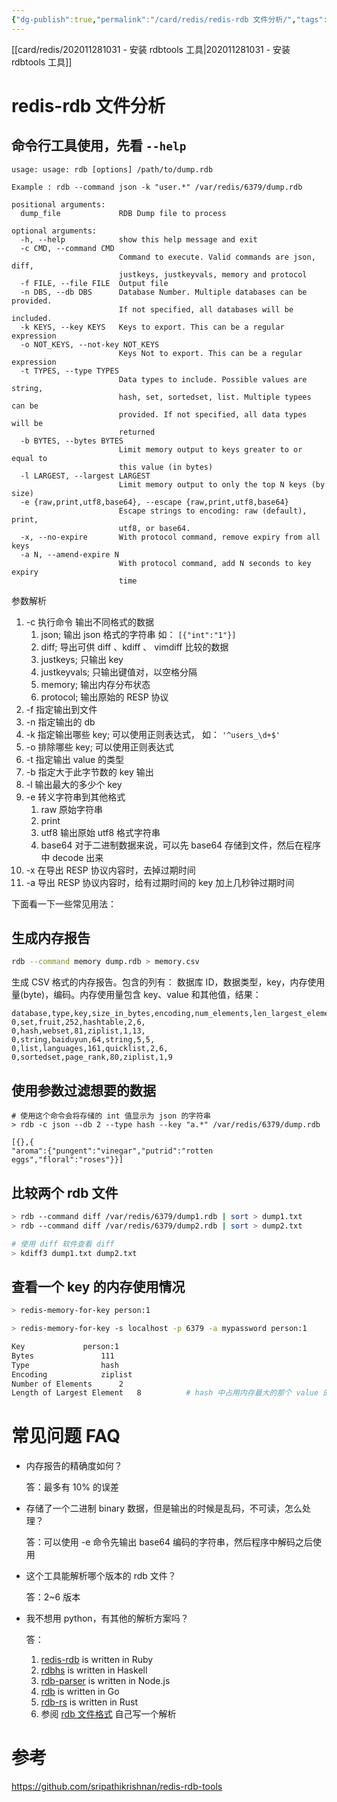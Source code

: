 ```yaml
---
{"dg-publish":true,"permalink":"/card/redis/redis-rdb 文件分析/","tags":["redis","rdb"],"noteIcon":"2","created":"2020-11-09T21:44:35+08:00","updated":"2024-10-07T12:15:55+08:00"}
---
```



[[card/redis/202011281031 - 安装 rdbtools 工具\|202011281031 - 安装 rdbtools 工具]]

# redis-rdb 文件分析

## 命令行工具使用，先看 `--help`

``` shell
usage: usage: rdb [options] /path/to/dump.rdb

Example : rdb --command json -k "user.*" /var/redis/6379/dump.rdb

positional arguments:
  dump_file             RDB Dump file to process

optional arguments:
  -h, --help            show this help message and exit
  -c CMD, --command CMD     
                        Command to execute. Valid commands are json, diff,
                        justkeys, justkeyvals, memory and protocol
  -f FILE, --file FILE  Output file
  -n DBS, --db DBS      Database Number. Multiple databases can be provided.
                        If not specified, all databases will be included.
  -k KEYS, --key KEYS   Keys to export. This can be a regular expression
  -o NOT_KEYS, --not-key NOT_KEYS
                        Keys Not to export. This can be a regular expression
  -t TYPES, --type TYPES
                        Data types to include. Possible values are string,
                        hash, set, sortedset, list. Multiple typees can be
                        provided. If not specified, all data types will be
                        returned
  -b BYTES, --bytes BYTES
                        Limit memory output to keys greater to or equal to
                        this value (in bytes)
  -l LARGEST, --largest LARGEST
                        Limit memory output to only the top N keys (by size)
  -e {raw,print,utf8,base64}, --escape {raw,print,utf8,base64}
                        Escape strings to encoding: raw (default), print,
                        utf8, or base64.
  -x, --no-expire       With protocol command, remove expiry from all keys
  -a N, --amend-expire N
                        With protocol command, add N seconds to key expiry
                        time
```

参数解析
1. -c 执行命令 输出不同格式的数据
	1. json; 输出 json 格式的字符串  如： `[{"int":"1"}]`
	2. diff; 导出可供 diff 、kdiff 、 vimdiff  比较的数据
	3. justkeys; 只输出 key
	4. justkeyvals; 只输出键值对，以空格分隔
	5. memory; 输出内存分布状态
	6. protocol; 输出原始的 RESP 协议
2. -f 指定输出到文件
3. -n 指定输出的 db
4. -k 指定输出哪些 key; 可以使用正则表达式， 如： `'^users_\d+$'`
5. -o 排除哪些 key; 可以使用正则表达式
6. -t 指定输出 value 的类型
7. -b 指定大于此字节数的 key 输出
8. -l 输出最大的多少个 key
9. -e 转义字符串到其他格式
	1. raw 原始字符串
	2. print
	3. utf8 输出原始 utf8 格式字符串
	4. base64 对于二进制数据来说，可以先 base64 存储到文件，然后在程序中 decode 出来
10. -x 在导出 RESP 协议内容时，去掉过期时间
11. -a 导出 RESP 协议内容时，给有过期时间的 key 加上几秒钟过期时间

下面看一下一些常见用法：

## 生成内存报告

```bash
rdb --command memory dump.rdb > memory.csv
```

生成 CSV 格式的内存报告。包含的列有：
数据库 ID，数据类型，key，内存使用量(byte)，编码。内存使用量包含 key、value 和其他值，结果：

``` csv
database,type,key,size_in_bytes,encoding,num_elements,len_largest_element,expiry
0,set,fruit,252,hashtable,2,6,
0,hash,webset,81,ziplist,1,13,
0,string,baiduyun,64,string,5,5,
0,list,languages,161,quicklist,2,6,
0,sortedset,page_rank,80,ziplist,1,9
```

## 使用参数过滤想要的数据

``` shell
# 使用这个命令会将存储的 int 值显示为 json 的字符串
> rdb -c json --db 2 --type hash --key "a.*" /var/redis/6379/dump.rdb

[{},{
"aroma":{"pungent":"vinegar","putrid":"rotten eggs","floral":"roses"}}]

```

## 比较两个 rdb 文件

```bash
> rdb --command diff /var/redis/6379/dump1.rdb | sort > dump1.txt
> rdb --command diff /var/redis/6379/dump2.rdb | sort > dump2.txt

# 使用 diff 软件查看 diff
> kdiff3 dump1.txt dump2.txt
```

## 查看一个 key 的内存使用情况

```bash
> redis-memory-for-key person:1

> redis-memory-for-key -s localhost -p 6379 -a mypassword person:1

Key 			person:1
Bytes				111
Type				hash
Encoding			ziplist
Number of Elements		2
Length of Largest Element	8          # hash 中占用内存最大的那个 value 的占用字节数
```

# 常见问题 FAQ

- 内存报告的精确度如何？

	答：最多有 10% 的误差

- 存储了一个二进制 binary 数据，但是输出的时候是乱码，不可读，怎么处理？

	答：可以使用 -e 命令先输出 base64 编码的字符串，然后程序中解码之后使用
	
- 这个工具能解析哪个版本的 rdb 文件？
	
	答：2~6 版本
	
- 我不想用 python，有其他的解析方案吗？
	
	答：
	1.  [redis-rdb](https://github.com/nrk/redis-rdb) is written in Ruby
	2.  [rdbhs](https://github.com/esmooov/rdbhs) is written in Haskell
	3.  [rdb-parser](https://github.com/pconstr/rdb-parser) is written in Node.js
	4.  [rdb](https://github.com/titanous/rdb) is written in Go
	5.  [rdb-rs](https://github.com/badboy/rdb-rs) is written in Rust
	6.  参阅 [rdb 文件格式](https://github.com/sripathikrishnan/redis-rdb-tools/wiki/Redis-RDB-Dump-File-Format) 自己写一个解析

# 参考

https://github.com/sripathikrishnan/redis-rdb-tools
